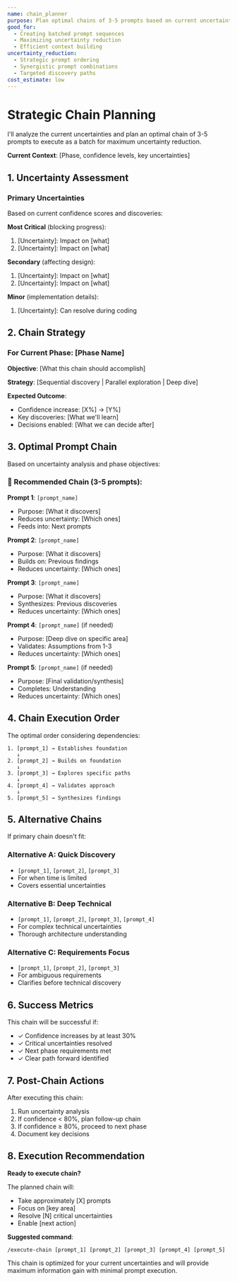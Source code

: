 ```yaml
---
name: chain_planner
purpose: Plan optimal chains of 3-5 prompts based on current uncertainties
good_for:
  - Creating batched prompt sequences
  - Maximizing uncertainty reduction
  - Efficient context building
uncertainty_reduction:
  - Strategic prompt ordering
  - Synergistic prompt combinations
  - Targeted discovery paths
cost_estimate: low
---
```


# Strategic Chain Planning

I'll analyze the current uncertainties and plan an optimal chain of 3-5 prompts to execute as a batch for maximum uncertainty reduction.

**Current Context**: [Phase, confidence levels, key uncertainties]

## 1. Uncertainty Assessment

### Primary Uncertainties
Based on current confidence scores and discoveries:

**Most Critical** (blocking progress):
1. [Uncertainty]: Impact on [what]
2. [Uncertainty]: Impact on [what]

**Secondary** (affecting design):
1. [Uncertainty]: Impact on [what]
2. [Uncertainty]: Impact on [what]

**Minor** (implementation details):
1. [Uncertainty]: Can resolve during coding

## 2. Chain Strategy

### For Current Phase: [Phase Name]

**Objective**: [What this chain should accomplish]

**Strategy**: [Sequential discovery | Parallel exploration | Deep dive]

**Expected Outcome**: 
- Confidence increase: [X%] → [Y%]
- Key discoveries: [What we'll learn]
- Decisions enabled: [What we can decide after]

## 3. Optimal Prompt Chain

Based on uncertainty analysis and phase objectives:

### 🔗 Recommended Chain (3-5 prompts):

**Prompt 1**: `[prompt_name]`
- Purpose: [What it discovers]
- Reduces uncertainty: [Which ones]
- Feeds into: Next prompts

**Prompt 2**: `[prompt_name]`
- Purpose: [What it discovers]
- Builds on: Previous findings
- Reduces uncertainty: [Which ones]

**Prompt 3**: `[prompt_name]`
- Purpose: [What it discovers]
- Synthesizes: Previous discoveries
- Reduces uncertainty: [Which ones]

**Prompt 4**: `[prompt_name]` (if needed)
- Purpose: [Deep dive on specific area]
- Validates: Assumptions from 1-3
- Reduces uncertainty: [Which ones]

**Prompt 5**: `[prompt_name]` (if needed)
- Purpose: [Final validation/synthesis]
- Completes: Understanding
- Reduces uncertainty: [Which ones]

## 4. Chain Execution Order

The optimal order considering dependencies:

```
1. [prompt_1] → Establishes foundation
   ↓
2. [prompt_2] → Builds on foundation
   ↓
3. [prompt_3] → Explores specific paths
   ↓
4. [prompt_4] → Validates approach
   ↓
5. [prompt_5] → Synthesizes findings
```

## 5. Alternative Chains

If primary chain doesn't fit:

### Alternative A: Quick Discovery
- `[prompt_1]`, `[prompt_2]`, `[prompt_3]`
- For when time is limited
- Covers essential uncertainties

### Alternative B: Deep Technical
- `[prompt_1]`, `[prompt_2]`, `[prompt_3]`, `[prompt_4]`
- For complex technical uncertainties
- Thorough architecture understanding

### Alternative C: Requirements Focus
- `[prompt_1]`, `[prompt_2]`, `[prompt_3]`
- For ambiguous requirements
- Clarifies before technical discovery

## 6. Success Metrics

This chain will be successful if:
- ✓ Confidence increases by at least 30%
- ✓ Critical uncertainties resolved
- ✓ Next phase requirements met
- ✓ Clear path forward identified

## 7. Post-Chain Actions

After executing this chain:
1. Run uncertainty analysis
2. If confidence < 80%, plan follow-up chain
3. If confidence ≥ 80%, proceed to next phase
4. Document key decisions

## 8. Execution Recommendation

**Ready to execute chain?**

The planned chain will:
- Take approximately [X] prompts
- Focus on [key area]
- Resolve [N] critical uncertainties
- Enable [next action]

**Suggested command**:
```
/execute-chain [prompt_1] [prompt_2] [prompt_3] [prompt_4] [prompt_5]
```

This chain is optimized for your current uncertainties and will provide maximum information gain with minimal prompt execution.